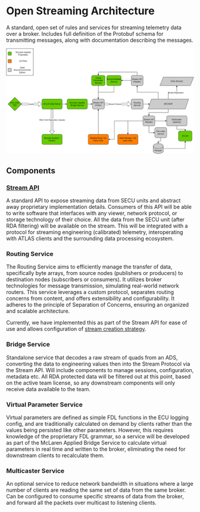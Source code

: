 # Open Streaming Architecture
A standard, open set of rules and services for streaming telemetry data over a broker. Includes full definition of 
the Protobuf schema for transmitting messages, along with documentation describing the 
messages.
 
![open streaming architecture](assets/open_streaming.png)

## Components

### [Stream API](stream_api/overview)
A standard API to expose streaming data from SECU units and abstract away proprietary 
implementation details. Consumers of this API will be able to write software that 
interfaces with any viewer, network protocol, or storage technology of their choice. 
All the data from the SECU unit (after RDA filtering) will be available on the stream. 
This will be integrated with a protocol for streaming engineering (calibrated) 
telemetry, interoperating with ATLAS clients and the surrounding data processing 
ecosystem.

### Routing Service
The Routing Service aims to efficiently manage the transfer of data, specifically byte 
arrays, from source nodes (publishers or producers) to destination nodes (subscribers or
consumers). It utilizes broker technologies for message transmission, simulating 
real-world network routers. This service leverages a custom protocol, separates routing 
concerns from content, and offers extensibility and configurability. It adheres to the 
principle of Separation of Concerns, ensuring an organized and scalable architecture.

Currently, we have implemented this as part of the Stream API for ease of use and 
allows configuration of [stream creation strategy](stream_api/stream_server.md/#stream-creation-strategy).

### Bridge Service
Standalone service that decodes a raw stream of quads from an ADS, converting the data 
to engineering values then into the Stream Protocol via the Stream API. Will include 
components to manage sessions, configuration, metadata etc. All RDA protected data will 
be filtered out at this point, based on the active team license, so any downstream 
components will only receive data available to the team.

### Virtual Parameter Service
Virtual parameters are defined as simple FDL functions in the ECU logging config, and 
are traditionally calculated on demand by clients rather than the values being persisted
like other parameters. However, this requires knowledge of the proprietary FDL grammar, 
so a service will be developed as part of the McLaren Applied Bridge Service to 
calculate virtual parameters in real time and written to the broker, eliminating the 
need for downstream clients to recalculate them.

### Multicaster Service
An optional service to reduce network bandwidth in situations where a large number of 
clients are reading the same set of data from the same broker. Can be configured to 
consume specific streams of data from the broker, and forward all the packets over 
multicast to listening clients.

